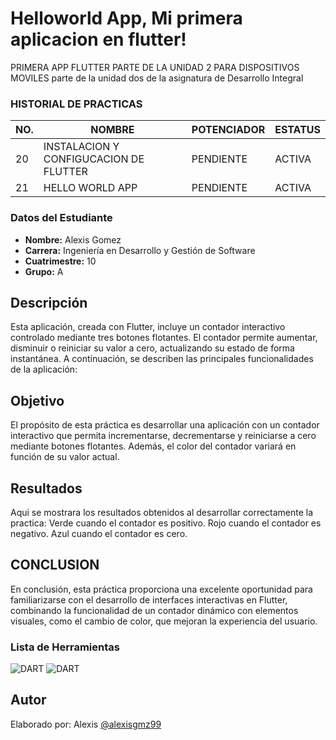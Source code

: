 # Helloworld App, Mi primera aplicacion en flutter!
PRIMERA APP FLUTTER PARTE DE LA UNIDAD 2  PARA DISPOSITIVOS MOVILES 
parte de la unidad dos de la asignatura de Desarrollo Integral

### HISTORIAL DE PRACTICAS
|NO.|NOMBRE|POTENCIADOR|ESTATUS|
|--|--|--|--|
|20| INSTALACION Y CONFIGUCACION DE FLUTTER|PENDIENTE|ACTIVA
|21|HELLO WORLD APP |PENDIENTE|ACTIVA|


### Datos del Estudiante
- **Nombre:** Alexis Gomez
- **Carrera:** Ingeniería en Desarrollo y Gestión de Software  
- **Cuatrimestre:** 10  
- **Grupo:** A  


## Descripción
Esta aplicación, creada con Flutter, incluye un contador interactivo controlado mediante tres botones flotantes. El contador permite aumentar, disminuir o reiniciar su valor a cero, actualizando su estado de forma instantánea. A continuación, se describen las principales funcionalidades de la aplicación:



## Objetivo

El propósito de esta práctica es desarrollar una aplicación con un contador interactivo que permita incrementarse, decrementarse y reiniciarse a cero mediante botones flotantes. Además, el color del contador variará en función de su valor actual.


## Resultados
Aqui se mostrara los resultados obtenidos al desarrollar correctamente la practica:
Verde cuando el contador es positivo.
Rojo cuando el contador es negativo.
Azul cuando el contador es cero.



## CONCLUSION
En conclusión, esta práctica proporciona una excelente oportunidad para familiarizarse con el desarrollo de interfaces interactivas en Flutter, combinando la funcionalidad de un contador dinámico con elementos visuales, como el cambio de color, que mejoran la experiencia del usuario.

### Lista de Herramientas
![DART](https://img.shields.io/badge/Dart-0175C2?style=for-the-badge&logo=dart&logoColor=white)
![DART](https://img.shields.io/badge/Flutter-02569B?style=for-the-badge&logo=flutter&logoColor=white)

## Autor
Elaborado por: Alexis [@alexisgmz99](https://github.com/alexisgmz99)

